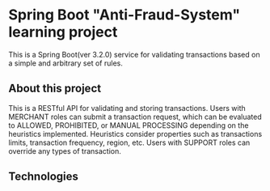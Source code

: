 # Spring Boot "Anti-Fraud-System" learning project

This is a Spring Boot(ver 3.2.0) service for validating transactions based on a simple and arbitrary set of rules.

## About this project
This is a RESTful API for validating and storing transactions. Users with MERCHANT roles can submit a transaction
request, which can be evaluated to ALLOWED, PROHIBITED, or MANUAL PROCESSING depending on the heuristics implemented. 
Heuristics consider properties such as transactions limits, transaction frequency, region, etc. Users with SUPPORT 
roles can override any types of transaction.

## Technologies


